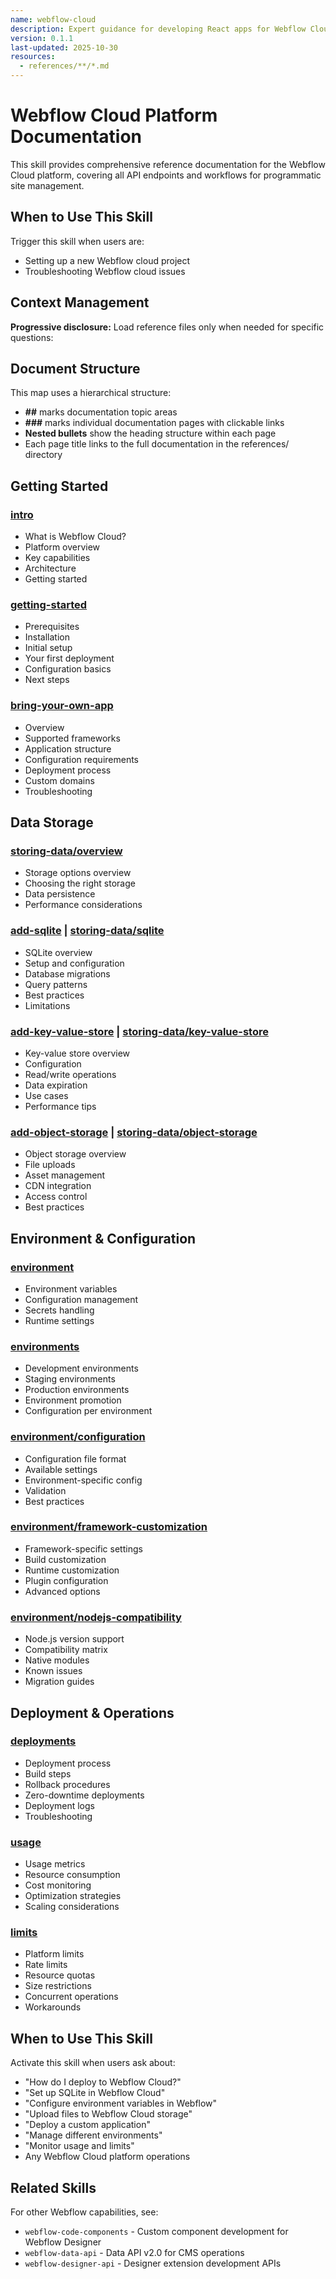 ```yaml
---
name: webflow-cloud
description: Expert guidance for developing React apps for Webflow Cloud. This skill should be used when users are building, troubleshooting, or optimizing Webflow Cloud apps.
version: 0.1.1
last-updated: 2025-10-30
resources:
  - references/**/*.md
---
```


# Webflow Cloud Platform Documentation

This skill provides comprehensive reference documentation for the Webflow Cloud platform, covering all API endpoints and workflows for programmatic site management.

## When to Use This Skill

Trigger this skill when users are:

- Setting up a new Webflow cloud project
- Troubleshooting Webflow cloud issues

## Context Management

**Progressive disclosure:** Load reference files only when needed for specific questions:

## Document Structure

This map uses a hierarchical structure:

* **##** marks documentation topic areas
* **###** marks individual documentation pages with clickable links
* **Nested bullets** show the heading structure within each page
* Each page title links to the full documentation in the references/ directory

## Getting Started

### [intro](references/intro.md)

* What is Webflow Cloud?
* Platform overview
* Key capabilities
* Architecture
* Getting started

### [getting-started](references/getting-started.md)

* Prerequisites
* Installation
* Initial setup
* Your first deployment
* Configuration basics
* Next steps

### [bring-your-own-app](references/bring-your-own-app.md)

* Overview
* Supported frameworks
* Application structure
* Configuration requirements
* Deployment process
* Custom domains
* Troubleshooting

## Data Storage

### [storing-data/overview](references/storing-data/overview.md)

* Storage options overview
* Choosing the right storage
* Data persistence
* Performance considerations

### [add-sqlite](references/add-sqlite.md) | [storing-data/sqlite](references/storing-data/sqlite.md)

* SQLite overview
* Setup and configuration
* Database migrations
* Query patterns
* Best practices
* Limitations

### [add-key-value-store](references/add-key-value-store.md) | [storing-data/key-value-store](references/storing-data/key-value-store.md)

* Key-value store overview
* Configuration
* Read/write operations
* Data expiration
* Use cases
* Performance tips

### [add-object-storage](references/add-object-storage.md) | [storing-data/object-storage](references/storing-data/object-storage.md)

* Object storage overview
* File uploads
* Asset management
* CDN integration
* Access control
* Best practices

## Environment & Configuration

### [environment](references/environment.md)

* Environment variables
* Configuration management
* Secrets handling
* Runtime settings

### [environments](references/environments.md)

* Development environments
* Staging environments
* Production environments
* Environment promotion
* Configuration per environment

### [environment/configuration](references/environment/configuration.md)

* Configuration file format
* Available settings
* Environment-specific config
* Validation
* Best practices

### [environment/framework-customization](references/environment/framework-customization.md)

* Framework-specific settings
* Build customization
* Runtime customization
* Plugin configuration
* Advanced options

### [environment/nodejs-compatibility](references/environment/nodejs-compatibility.md)

* Node.js version support
* Compatibility matrix
* Native modules
* Known issues
* Migration guides

## Deployment & Operations

### [deployments](references/deployments.md)

* Deployment process
* Build steps
* Rollback procedures
* Zero-downtime deployments
* Deployment logs
* Troubleshooting

### [usage](references/usage.md)

* Usage metrics
* Resource consumption
* Cost monitoring
* Optimization strategies
* Scaling considerations

### [limits](references/limits.md)

* Platform limits
* Rate limits
* Resource quotas
* Size restrictions
* Concurrent operations
* Workarounds

## When to Use This Skill

Activate this skill when users ask about:
- "How do I deploy to Webflow Cloud?"
- "Set up SQLite in Webflow Cloud"
- "Configure environment variables in Webflow"
- "Upload files to Webflow Cloud storage"
- "Deploy a custom application"
- "Manage different environments"
- "Monitor usage and limits"
- Any Webflow Cloud platform operations

## Related Skills

For other Webflow capabilities, see:
- `webflow-code-components` - Custom component development for Webflow Designer
- `webflow-data-api` - Data API v2.0 for CMS operations
- `webflow-designer-api` - Designer extension development APIs
